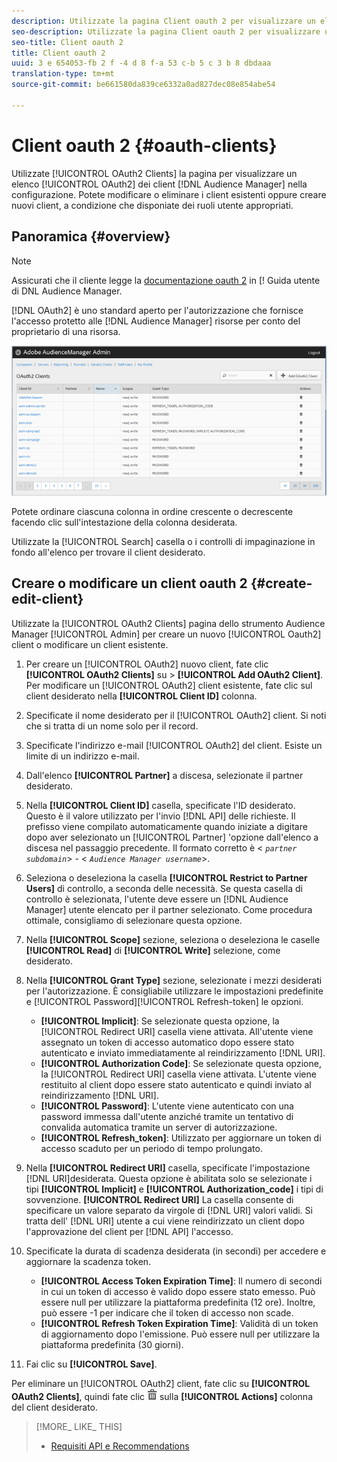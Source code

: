 ```yaml
---
description: Utilizzate la pagina Client oauth 2 per visualizzare un elenco dei client oauth 2 nella configurazione Audience Manager. Potete modificare o eliminare i client esistenti oppure creare nuovi client, a condizione che disponiate dei ruoli utente appropriati.
seo-description: Utilizzate la pagina Client oauth 2 per visualizzare un elenco dei client oauth 2 nella configurazione Audience Manager. Potete modificare o eliminare i client esistenti oppure creare nuovi client, a condizione che disponiate dei ruoli utente appropriati.
seo-title: Client oauth 2
title: Client oauth 2
uuid: 3 e 654053-fb 2 f -4 d 8 f-a 53 c-b 5 c 3 b 8 dbdaaa
translation-type: tm+mt
source-git-commit: be661580da839ce6332a0ad827dec08e854abe54

---
```



# Client oauth 2 {#oauth-clients}

Utilizzate [!UICONTROL OAuth2 Clients] la pagina per visualizzare un elenco [!UICONTROL OAuth2] dei client [!DNL Audience Manager] nella configurazione. Potete modificare o eliminare i client esistenti oppure creare nuovi client, a condizione che disponiate dei ruoli utente appropriati.

## Panoramica {#overview}

<!-- c_oauth.xml -->

>[!NOTE]
>
>Assicurati che il cliente legge la [documentazione oauth 2](https://docs.adobe.com/content/help/en/audience-manager/user-guide/api-and-sdk-code/rest-apis/aam-api-getting-started.html#oauth) in [! Guida utente di DNL Audience Manager.

[!DNL OAuth2] è uno standard aperto per l'autorizzazione che fornisce l'accesso protetto alle [!DNL Audience Manager] risorse per conto del proprietario di una risorsa.

![](assets/oauth.png)

Potete ordinare ciascuna colonna in ordine crescente o decrescente facendo clic sull'intestazione della colonna desiderata.

Utilizzate la [!UICONTROL Search] casella o i controlli di impaginazione in fondo all'elenco per trovare il client desiderato.

## Creare o modificare un client oauth 2 {#create-edit-client}

<!-- t_create_edit_auth.xml -->

Utilizzate la [!UICONTROL OAuth2 Clients] pagina dello strumento Audience Manager [!UICONTROL Admin] per creare un nuovo [!UICONTROL Oauth2] client o modificare un client esistente.

1. Per creare un [!UICONTROL OAuth2] nuovo client, fate clic **[!UICONTROL OAuth2 Clients]** su &gt; **[!UICONTROL Add OAuth2 Client]**. Per modificare un [!UICONTROL OAuth2] client esistente, fate clic sul client desiderato nella **[!UICONTROL Client ID]** colonna.
1. Specificate il nome desiderato per il [!UICONTROL OAuth2] client. Si noti che si tratta di un nome solo per il record.
1. Specificate l'indirizzo e-mail [!UICONTROL OAuth2] del client. Esiste un limite di un indirizzo e-mail.
1. Dall'elenco **[!UICONTROL Partner]** a discesa, selezionate il partner desiderato.
1. Nella **[!UICONTROL Client ID]** casella, specificate l'ID desiderato. Questo è il valore utilizzato per l'invio [!DNL API] delle richieste. Il prefisso viene compilato automaticamente quando iniziate a digitare dopo aver selezionato un [!UICONTROL Partner] 'opzione dall'elenco a discesa nel passaggio precedente. Il formato corretto è &lt; *`partner subdomain`*&gt; - &lt; *`Audience Manager username`*&gt;.
1. Seleziona o deseleziona la casella **[!UICONTROL Restrict to Partner Users]** di controllo, a seconda delle necessità. Se questa casella di controllo è selezionata, l'utente deve essere un [!DNL Audience Manager] utente elencato per il partner selezionato. Come procedura ottimale, consigliamo di selezionare questa opzione.
1. Nella **[!UICONTROL Scope]** sezione, seleziona o deseleziona le caselle **[!UICONTROL Read]** di **[!UICONTROL Write]** selezione, come desiderato.
1. Nella **[!UICONTROL Grant Type]** sezione, selezionate i mezzi desiderati per l'autorizzazione. È consigliabile utilizzare le impostazioni predefinite e [!UICONTROL Password][!UICONTROL Refresh-token] le opzioni.

   * **[!UICONTROL Implicit]**: Se selezionate questa opzione, la [!UICONTROL Redirect URI] casella viene attivata. All'utente viene assegnato un token di accesso automatico dopo essere stato autenticato e inviato immediatamente al reindirizzamento [!DNL URI].
   * **[!UICONTROL Authorization Code]**: Se selezionate questa opzione, la [!UICONTROL Redirect URI] casella viene attivata. L'utente viene restituito al client dopo essere stato autenticato e quindi inviato al reindirizzamento [!DNL URI].
   * **[!UICONTROL Password]**: L'utente viene autenticato con una password immessa dall'utente anziché tramite un tentativo di convalida automatica tramite un server di autorizzazione.
   * **[!UICONTROL Refresh_token]**: Utilizzato per aggiornare un token di accesso scaduto per un periodo di tempo prolungato.

1. Nella **[!UICONTROL Redirect URI]** casella, specificate l'impostazione [!DNL URI]desiderata. Questa opzione è abilitata solo se selezionate i tipi **[!UICONTROL Implicit]** e **[!UICONTROL Authorization_code]** i tipi di sovvenzione. **[!UICONTROL Redirect URI]** La casella consente di specificare un valore separato da virgole di [!DNL URI] valori validi. Si tratta dell' [!DNL URI] utente a cui viene reindirizzato un client dopo l'approvazione del client per [!DNL API] l'accesso.
1. Specificate la durata di scadenza desiderata (in secondi) per accedere e aggiornare la scadenza token.

   * **[!UICONTROL Access Token Expiration Time]**: Il numero di secondi in cui un token di accesso è valido dopo essere stato emesso. Può essere null per utilizzare la piattaforma predefinita (12 ore). Inoltre, può essere -1 per indicare che il token di accesso non scade.
   * **[!UICONTROL Refresh Token Expiration Time]**: Validità di un token di aggiornamento dopo l'emissione. Può essere null per utilizzare la piattaforma predefinita (30 giorni).

1. Fai clic su **[!UICONTROL Save]**.

Per eliminare un [!UICONTROL OAuth2] client, fate clic su **[!UICONTROL OAuth2 Clients]**, quindi fate clic ![](assets/icon_delete.png) sulla **[!UICONTROL Actions]** colonna del client desiderato.

>[!MORE_ LIKE_ THIS]
>
>* [Requisiti API e Recommendations](../admin-oauth2/aam-admin-api-requirements.md)

